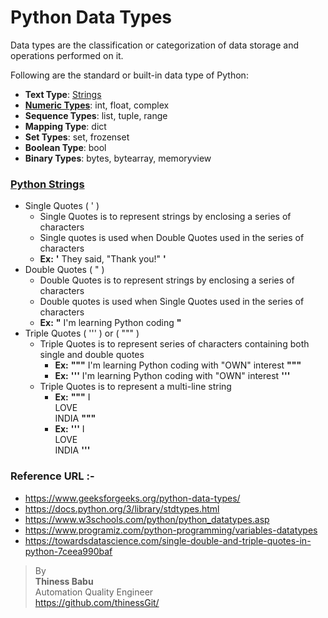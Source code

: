 # Python Data Types

Data types are the classification or categorization of data storage and operations performed on it.

Following are the standard or built-in data type of Python:
* **Text Type**:	[Strings](https://github.com/thinessGit/learnPy/blob/main/Introduction/Strings.py)
* [**Numeric Types**](https://github.com/thinessGit/learnPy/blob/main/Introduction/Numeric.py):	int, float, complex  
* **Sequence Types**:	list, tuple, range
* **Mapping Type**:	dict
* **Set Types**:	set, frozenset
* **Boolean Type**:	bool
* **Binary Types**:	bytes, bytearray, memoryview

### [Python Strings](https://github.com/thinessGit/learnPy/blob/main/Introduction/Strings.py)
* Single Quotes ( ' )
  * Single Quotes is to represent strings by enclosing a series of characters
  * Single quotes is used when Double Quotes used in the series of characters
  * **Ex:** **'** They said, "Thank you!" **'**
* Double Quotes ( " )
  * Double Quotes is to represent strings by enclosing a series of characters
  * Double quotes is used when Single Quotes used in the series of characters
  * **Ex:**  **"** I'm learning Python coding **"**    
* Triple Quotes ( ''' ) or ( """ )
  * Triple Quotes is to represent series of characters containing both single and double quotes
    * **Ex:**  **"""** I'm learning Python coding with "OWN" interest **"""**
    * **Ex:**  **'''** I'm learning Python coding with "OWN" interest **'''**  
  * Triple Quotes is to represent a multi-line string
    * **Ex:**  **"""** I <br/> LOVE<br/>  INDIA **"""**
    * **Ex:**  **'''** I <br/> LOVE<br/>  INDIA **'''**

### Reference URL :-
* https://www.geeksforgeeks.org/python-data-types/
* https://docs.python.org/3/library/stdtypes.html
* https://www.w3schools.com/python/python_datatypes.asp
* https://www.programiz.com/python-programming/variables-datatypes
* https://towardsdatascience.com/single-double-and-triple-quotes-in-python-7ceea990baf

>By<br/> 
**Thiness Babu**<br/> 
Automation Quality Engineer<br/>
https://github.com/thinessGit/ <br/>
